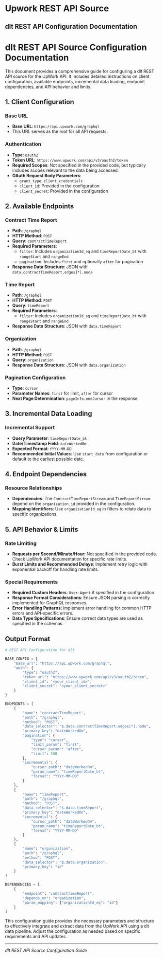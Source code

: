 # Upwork REST API Source

## dlt REST API Configuration Documentation

# dlt REST API Source Configuration Documentation

This document provides a comprehensive guide for configuring a dlt REST API source for the UpWork API. It includes detailed instructions on client configuration, available endpoints, incremental data loading, endpoint dependencies, and API behavior and limits.

## 1. Client Configuration

### Base URL
- **Base URL**: `https://api.upwork.com/graphql`
- This URL serves as the root for all API requests.

### Authentication
- **Type**: `oauth2`
- **Token URL**: `https://www.upwork.com/api/v3/oauth2/token`
- **Required Scopes**: Not specified in the provided code, but typically includes scopes relevant to the data being accessed.
- **OAuth Request Body Parameters**:
  - `grant_type`: `client_credentials`
  - `client_id`: Provided in the configuration
  - `client_secret`: Provided in the configuration

## 2. Available Endpoints

### Contract Time Report
- **Path**: `/graphql`
- **HTTP Method**: `POST`
- **Query**: `contractTimeReport`
- **Required Parameters**:
  - `filter`: Includes `organizationId_eq` and `timeReportDate_bt` with `rangeStart` and `rangeEnd`
  - `pagination`: Includes `first` and optionally `after` for pagination
- **Response Data Structure**: JSON with `data.contractTimeReport.edges[*].node`

### Time Report
- **Path**: `/graphql`
- **HTTP Method**: `POST`
- **Query**: `timeReport`
- **Required Parameters**:
  - `filter`: Includes `organizationId_eq` and `timeReportDate_bt` with `rangeStart` and `rangeEnd`
- **Response Data Structure**: JSON with `data.timeReport`

### Organization
- **Path**: `/graphql`
- **HTTP Method**: `POST`
- **Query**: `organization`
- **Response Data Structure**: JSON with `data.organization`

### Pagination Configuration
- **Type**: `cursor`
- **Parameter Names**: `first` for limit, `after` for cursor
- **Next Page Determination**: `pageInfo.endCursor` in the response

## 3. Incremental Data Loading

### Incremental Support
- **Query Parameter**: `timeReportDate_bt`
- **Date/Timestamp Field**: `dateWorkedOn`
- **Expected Format**: `YYYY-MM-DD`
- **Recommended Initial Values**: Use `start_date` from configuration or default to the earliest possible date.

## 4. Endpoint Dependencies

### Resource Relationships
- **Dependencies**: The `ContractTimeReportStream` and `TimeReportStream` depend on the `organization_id` provided in the configuration.
- **Mapping Identifiers**: Use `organizationId_eq` in filters to relate data to specific organizations.

## 5. API Behavior & Limits

### Rate Limiting
- **Requests per Second/Minute/Hour**: Not specified in the provided code. Check UpWork API documentation for specific rate limits.
- **Burst Limits and Recommended Delays**: Implement retry logic with exponential backoff for handling rate limits.

### Special Requirements
- **Required Custom Headers**: `User-Agent` if specified in the configuration.
- **Response Format Considerations**: Ensure JSON parsing is correctly implemented for GraphQL responses.
- **Error Handling Patterns**: Implement error handling for common HTTP errors and API-specific errors.
- **Data Type Specifications**: Ensure correct data types are used as specified in the schemas.

## Output Format

```python
# REST API Configuration for dlt

BASE_CONFIG = {
    "base_url": "https://api.upwork.com/graphql",
    "auth": {
        "type": "oauth2",
        "token_url": "https://www.upwork.com/api/v3/oauth2/token",
        "client_id": "<your_client_id>",
        "client_secret": "<your_client_secret>"
    }
}

ENDPOINTS = [
    {
        "name": "contractTimeReport",
        "path": "/graphql",
        "method": "POST",
        "data_selector": "$.data.contractTimeReport.edges[*].node",
        "primary_key": "dateWorkedOn",
        "pagination": {
            "type": "cursor",
            "limit_param": "first",
            "cursor_param": "after",
            "limit": 500
        },
        "incremental": {
            "cursor_path": "dateWorkedOn",
            "param_name": "timeReportDate_bt",
            "format": "YYYY-MM-DD"
        }
    },
    {
        "name": "timeReport",
        "path": "/graphql",
        "method": "POST",
        "data_selector": "$.data.timeReport",
        "primary_key": "dateWorkedOn",
        "incremental": {
            "cursor_path": "dateWorkedOn",
            "param_name": "timeReportDate_bt",
            "format": "YYYY-MM-DD"
        }
    },
    {
        "name": "organization",
        "path": "/graphql",
        "method": "POST",
        "data_selector": "$.data.organization",
        "primary_key": "id"
    }
]

DEPENDENCIES = [
    {
        "endpoint": "contractTimeReport",
        "depends_on": "organization",
        "param_mapping": {"organizationId_eq": "id"}
    }
]
```

This configuration guide provides the necessary parameters and structure to effectively integrate and extract data from the UpWork API using a dlt data pipeline. Adjust the configuration as needed based on specific requirements and API updates.

---
*dlt REST API Source Configuration Guide*
